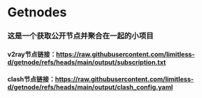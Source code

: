 # Getnodes
### 这是一个获取公开节点并聚合在一起的小项目
#### v2ray节点链接：<https://raw.githubusercontent.com/limitless-d/getnode/refs/heads/main/output/subscription.txt>
#### clash节点链接：<https://raw.githubusercontent.com/limitless-d/getnode/refs/heads/main/output/clash_config.yaml>
